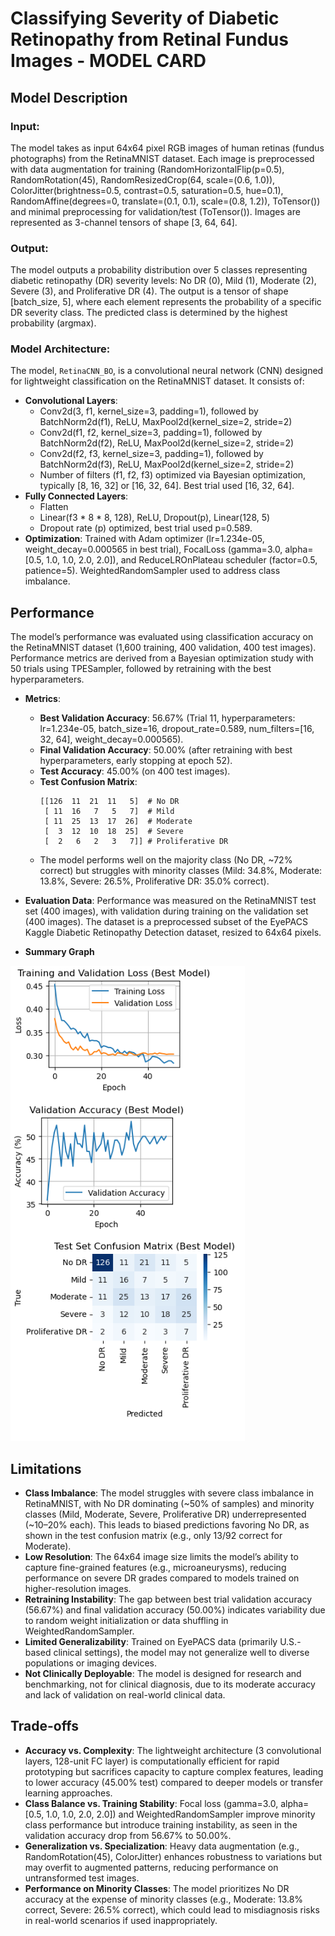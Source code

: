 # Classifying Severity of Diabetic Retinopathy from Retinal Fundus Images - MODEL CARD

## Model Description

### Input:
The model takes as input 64x64 pixel RGB images of human retinas (fundus photographs) from the RetinaMNIST dataset. Each image is preprocessed with data augmentation for training (RandomHorizontalFlip(p=0.5), RandomRotation(45), RandomResizedCrop(64, scale=(0.6, 1.0)), ColorJitter(brightness=0.5, contrast=0.5, saturation=0.5, hue=0.1), RandomAffine(degrees=0, translate=(0.1, 0.1), scale=(0.8, 1.2)), ToTensor()) and minimal preprocessing for validation/test (ToTensor()). Images are represented as 3-channel tensors of shape [3, 64, 64]. 

### Output:
The model outputs a probability distribution over 5 classes representing diabetic retinopathy (DR) severity levels: No DR (0), Mild (1), Moderate (2), Severe (3), and Proliferative DR (4). The output is a tensor of shape [batch_size, 5], where each element represents the probability of a specific DR severity class. The predicted class is determined by the highest probability (argmax).

### Model Architecture:
The model, `RetinaCNN_BO`, is a convolutional neural network (CNN) designed for lightweight classification on the RetinaMNIST dataset. It consists of:
- **Convolutional Layers**:
  - Conv2d(3, f1, kernel_size=3, padding=1), followed by BatchNorm2d(f1), ReLU, MaxPool2d(kernel_size=2, stride=2)
  - Conv2d(f1, f2, kernel_size=3, padding=1), followed by BatchNorm2d(f2), ReLU, MaxPool2d(kernel_size=2, stride=2)
  - Conv2d(f2, f3, kernel_size=3, padding=1), followed by BatchNorm2d(f3), ReLU, MaxPool2d(kernel_size=2, stride=2)
  - Number of filters (f1, f2, f3) optimized via Bayesian optimization, typically [8, 16, 32] or [16, 32, 64]. Best trial used [16, 32, 64].
- **Fully Connected Layers**:
  - Flatten
  - Linear(f3 * 8 * 8, 128), ReLU, Dropout(p), Linear(128, 5)
  - Dropout rate (p) optimized, best trial used p=0.589.
- **Optimization**: Trained with Adam optimizer (lr=1.234e-05, weight_decay=0.000565 in best trial), FocalLoss (gamma=3.0, alpha=[0.5, 1.0, 1.0, 2.0, 2.0]), and ReduceLROnPlateau scheduler (factor=0.5, patience=5). WeightedRandomSampler used to address class imbalance. 

## Performance

The model’s performance was evaluated using classification accuracy on the RetinaMNIST dataset (1,600 training, 400 validation, 400 test images). Performance metrics are derived from a Bayesian optimization study with 50 trials using TPESampler, followed by retraining with the best hyperparameters.

- **Metrics**:
  - **Best Validation Accuracy**: 56.67% (Trial 11, hyperparameters: lr=1.234e-05, batch_size=16, dropout_rate=0.589, num_filters=[16, 32, 64], weight_decay=0.000565).
  - **Final Validation Accuracy**: 50.00% (after retraining with best hyperparameters, early stopping at epoch 52).
  - **Test Accuracy**: 45.00% (on 400 test images).
  - **Test Confusion Matrix**:
    ```
    [[126  11  21  11   5]  # No DR
     [ 11  16   7   5   7]  # Mild
     [ 11  25  13  17  26]  # Moderate
     [  3  12  10  18  25]  # Severe
     [  2   6   2   3   7]] # Proliferative DR
    ```
  - The model performs well on the majority class (No DR, ~72% correct) but struggles with minority classes (Mild: 34.8%, Moderate: 13.8%, Severe: 26.5%, Proliferative DR: 35.0% correct).

- **Evaluation Data**: Performance was measured on the RetinaMNIST test set (400 images), with validation during training on the validation set (400 images). The dataset is a preprocessed subset of the EyePACS Kaggle Diabetic Retinopathy Detection dataset, resized to 64x64 pixels.

- **Summary Graph**

![ConfustionMatrix](model_results.png)

## Limitations

- **Class Imbalance**: The model struggles with severe class imbalance in RetinaMNIST, with No DR dominating (~50% of samples) and minority classes (Mild, Moderate, Severe, Proliferative DR) underrepresented (~10–20% each). This leads to biased predictions favoring No DR, as shown in the test confusion matrix (e.g., only 13/92 correct for Moderate).
- **Low Resolution**: The 64x64 image size limits the model’s ability to capture fine-grained features (e.g., microaneurysms), reducing performance on severe DR grades compared to models trained on higher-resolution images.
- **Retraining Instability**: The gap between best trial validation accuracy (56.67%) and final validation accuracy (50.00%) indicates variability due to random weight initialization or data shuffling in WeightedRandomSampler.
- **Limited Generalizability**: Trained on EyePACS data (primarily U.S.-based clinical settings), the model may not generalize well to diverse populations or imaging devices. 
- **Not Clinically Deployable**: The model is designed for research and benchmarking, not for clinical diagnosis, due to its moderate accuracy and lack of validation on real-world clinical data.

## Trade-offs

- **Accuracy vs. Complexity**: The lightweight architecture (3 convolutional layers, 128-unit FC layer) is computationally efficient for rapid prototyping but sacrifices capacity to capture complex features, leading to lower accuracy (45.00% test) compared to deeper models or transfer learning approaches.
- **Class Balance vs. Training Stability**: Focal loss (gamma=3.0, alpha=[0.5, 1.0, 1.0, 2.0, 2.0]) and WeightedRandomSampler improve minority class performance but introduce training instability, as seen in the validation accuracy drop from 56.67% to 50.00%.
- **Generalization vs. Specialization**: Heavy data augmentation (e.g., RandomRotation(45), ColorJitter) enhances robustness to variations but may overfit to augmented patterns, reducing performance on untransformed test images.
- **Performance on Minority Classes**: The model prioritizes No DR accuracy at the expense of minority classes (e.g., Moderate: 13.8% correct, Severe: 26.5% correct), which could lead to misdiagnosis risks in real-world scenarios if used inappropriately. 
